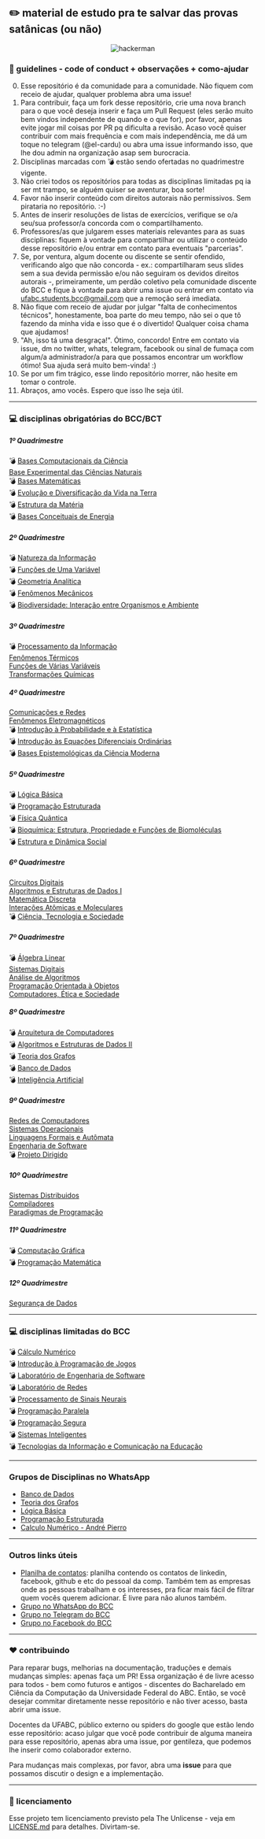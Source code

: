 ﻿## :pencil2: material de estudo pra te salvar das provas satânicas (ou não)

<p align="center"

![hackerman](https://i.kym-cdn.com/photos/images/newsfeed/000/976/339/ded.png)
>
</p>

### :notebook: guidelines - code of conduct + observações + como-ajudar

00. Esse repositório é da comunidade para a comunidade. Não fiquem com receio de ajudar, qualquer problema abra uma issue! 
01. Para contribuir, faça um fork desse repositório, crie uma nova branch para o que você deseja inserir e faça um Pull Request (eles serão muito bem vindos independente de quando e o que for), por favor, apenas evite jogar mil coisas por PR pq dificulta a revisão. Acaso você quiser contribuir com mais frequência e com mais independência, me dá um toque no telegram (@el-cardu) ou abra uma issue informando isso, que lhe dou admin na organização asap sem burocracia.
02. Disciplinas marcadas com :bomb: estão sendo ofertadas no quadrimestre vigente. 
03. Não criei todos os repositórios para todas as disciplinas limitadas pq ia ser mt trampo, se alguém quiser se aventurar, boa sorte!
04. Favor não inserir conteúdo com direitos autorais não permissivos. Sem pirataria no repositório. :-)
05. Antes de inserir resoluções de listas de exercícios, verifique se o/a seu/sua professor/a concorda com o compartilhamento.
06. Professores/as que julgarem esses materiais relevantes para as suas disciplinas: fiquem à vontade para compartilhar ou utilizar o conteúdo desse repositório e/ou entrar em contato para eventuais "parcerias".
07. Se, por ventura, algum docente ou discente se sentir ofendido, verificando algo que não concorda - ex.: compartilharam seus slides sem a sua devida permissão e/ou não seguiram os devidos direitos autorais -, primeiramente, um perdão coletivo pela comunidade discente do BCC e fique à vontade para abrir uma issue ou entrar em contato via ufabc.students.bcc@gmail.com que a remoção será imediata.
08. Não fique com receio de ajudar por julgar "falta de conhecimentos técnicos", honestamente, boa parte do meu tempo, não sei o que tô fazendo da minha vida e isso que é o divertido! Qualquer coisa chama que ajudamos!
09. "Ah, isso tá uma desgraça!". Ótimo, concordo! Entre em contato via issue, dm no twitter, whats, telegram, facebook ou sinal de fumaça com algum/a administrador/a para que possamos encontrar um workflow ótimo! Sua ajuda será muito bem-vinda! :)
10. Se por um fim trágico, esse lindo repositório morrer, não hesite em tomar o controle.
11. Abraços, amo vocês. Espero que isso lhe seja útil.

---

### :computer: disciplinas obrigatórias do BCC/BCT

##### 1º Quadrimestre

:bomb: [Bases Computacionais da Ciência](https://github.com/ufabc-students-bcc/awesome-disciplinas/blob/master/obrigatorias-bct/bases-computacionais-da-ciencia) <br/>
[Base Experimental das Ciências Naturais](https://github.com/ufabc-students-bcc/awesome-disciplinas/blob/master/obrigatorias-bct/base-experimental-das-ciencias-naturais) <br/>
:bomb: [Bases Matemáticas](https://github.com/ufabc-students-bcc/awesome-disciplinas/blob/master/obrigatorias-bct/bases-matematicas) <br/>
:bomb: [Evolução e Diversificação da Vida na Terra](https://github.com/ufabc-students-bcc/awesome-disciplinas/blob/master/obrigatorias-bct/evolucao-e-diversificacao-da-vida-na-terra) <br/>
:bomb: [Estrutura da Matéria](https://github.com/ufabc-students-bcc/awesome-disciplinas/blob/master/obrigatorias-bct/estrutura-da-materia) <br/>
:bomb: [Bases Conceituais de Energia](https://github.com/ufabc-students-bcc/awesome-disciplinas/blob/master/obrigatorias-bct/bases-conceituais-de-energia) <br/>

##### 2º Quadrimestre

:bomb: [Natureza da Informação](https://github.com/ufabc-students-bcc/awesome-disciplinas/blob/master/obrigatorias-bct/natureza-da-informacao) <br/>
:bomb: [Funções de Uma Variável](https://github.com/ufabc-students-bcc/awesome-disciplinas/blob/master/obrigatorias-bct/funcoes-de-uma-variavel) <br/>
:bomb: [Geometria Analítica](https://github.com/ufabc-students-bcc/awesome-disciplinas/blob/master/obrigatorias-bct/geometria-analitica) <br/>
:bomb: [Fenômenos Mecânicos](https://github.com/ufabc-students-bcc/awesome-disciplinas/blob/master/obrigatorias-bct/fenomenos-mecanicos)  <br/>
:bomb: [Biodiversidade: Interação entre Organismos e Ambiente](https://github.com/ufabc-students-bcc/awesome-disciplinas/blob/master/obrigatorias-bct/biodiversidade-interacoes-entre-organismos-e-ambiente)  <br/>

##### 3º Quadrimestre

:bomb: [Processamento da Informação](https://github.com/ufabc-students-bcc/awesome-disciplinas/blob/master/obrigatorias-bct/processamento-da-informacao)  <br/>
[Fenômenos Térmicos](https://github.com/ufabc-students-bcc/awesome-disciplinas/blob/master/obrigatorias-bct/fenomenos-termicos)  <br/>
[Funções de Várias Variáveis](https://github.com/ufabc-students-bcc/awesome-disciplinas/blob/master/obrigatorias-bct/funcoes-de-varias-variaveis)  <br/>
[Transformações Químicas](https://github.com/ufabc-students-bcc/awesome-disciplinas/blob/master/obrigatorias-bct/transformacoes-quimicas)  <br/>

##### 4º Quadrimestre

[Comunicações e Redes](https://github.com/ufabc-students-bcc/awesome-disciplinas/blob/master/obrigatorias-bct/comunicacao-e-redes)  <br/>
[Fenômenos Eletromagnéticos](https://github.com/ufabc-students-bcc/awesome-disciplinas/blob/master/obrigatorias-bct/fenomenos-eletromagneticos)  <br/>
:bomb: [Introdução à Probabilidade e à Estatística](https://github.com/ufabc-students-bcc/awesome-disciplinas/blob/master/obrigatorias-bct/introducao-a-probabilidade-e-a-estatistica)  <br/>
:bomb: [Introdução às Equações Diferenciais Ordinárias](https://github.com/ufabc-students-bcc/awesome-disciplinas/blob/master/obrigatorias-bct/introducao-as-equacoes-diferenciais-ordinarias)  <br/>
:bomb: [Bases Epistemológicas da Ciência Moderna](https://github.com/ufabc-students-bcc/awesome-disciplinas/blob/master/obrigatorias-bct/bases-epistemologicas-da-ciencia-moderna)  <br/>

##### 5º Quadrimestre 

:bomb: [Lógica Básica](https://github.com/ufabc-students-bcc/awesome-disciplinas/blob/master/obrigatorias/logica-basica) <br/>
:bomb: [Programação Estruturada](https://github.com/ufabc-students-bcc/awesome-disciplinas/blob/master/obrigatorias/programacao-estruturada) <br/>
:bomb: [Física Quântica](https://github.com/ufabc-students-bcc/awesome-disciplinas/blob/master/obrigatorias-bct/fisica-quantica) <br/>
:bomb: [Bioquímica: Estrutura, Propriedade e Funções de Biomoléculas](https://github.com/ufabc-students-bcc/awesome-disciplinas/blob/master/obrigatorias-bct/bioquimica-estrutura-propriedade-e-funcoes-de-biomoleculas) <br/>
:bomb: [Estrutura e Dinâmica Social](https://github.com/ufabc-students-bcc/awesome-disciplinas/blob/master/obrigatorias-bct/estrutura-e-dinamica-social) <br/>

##### 6º Quadrimestre 

[Circuitos Digitais](https://github.com/ufabc-students-bcc/awesome-disciplinas/blob/master/obrigatorias/circuitos-digitais)  <br/>
[Algoritmos e Estruturas de Dados I](https://github.com/ufabc-students-bcc/awesome-disciplinas/blob/master/obrigatorias/algoritmos-estrutura-dados-1) <br/>
[Matemática Discreta](https://github.com/ufabc-students-bcc/awesome-disciplinas/blob/master/obrigatorias/matematica-discreta) <br/>
[Interações Atômicas e Moleculares](https://github.com/ufabc-students-bcc/awesome-disciplinas/blob/master/obrigatorias-bct/interacoes-atomicas-e-moleculares)  <br/>
:bomb: [Ciência, Tecnologia e Sociedade](https://github.com/ufabc-students-bcc/awesome-disciplinas/blob/master/obrigatorias-bct/ciencia-tecnologia-e-sociedade)  <br/>

##### 7º Quadrimestre 

:bomb: [Álgebra Linear](https://github.com/ufabc-students-bcc/awesome-disciplinas/blob/master/obrigatorias/algebra-linear) <br/>
[Sistemas Digitais](https://github.com/ufabc-students-bcc/awesome-disciplinas/blob/master/obrigatorias/sistemas-digitais) <br/>
[Análise de Algoritmos](https://github.com/ufabc-students-bcc/awesome-disciplinas/blob/master/obrigatorias/analise-de-algoritmos) <br/>
[Programação Orientada à Objetos](https://github.com/ufabc-students-bcc/awesome-disciplinas/blob/master/obrigatorias/programacao-orientada-a-objetos) <br/>
[Computadores, Ética e Sociedade](https://github.com/ufabc-students-bcc/awesome-disciplinas/blob/master/obrigatorias/computadores-etica-sociedade) <br/>

##### 8º Quadrimestre 

:bomb: [Arquitetura de Computadores](https://github.com/ufabc-students-bcc/awesome-disciplinas/blob/master/obrigatorias/arquitetura-de-computadores) <br/>
:bomb: [Algoritmos e Estruturas de Dados II](https://github.com/ufabc-students-bcc/awesome-disciplinas/blob/master/obrigatorias/algoritmos-estrutura-dados-2) <br/>
:bomb: [Teoria dos Grafos](https://github.com/ufabc-students-bcc/awesome-disciplinas/blob/master/obrigatorias/teoria-dos-grafos)  <br/>
:bomb: [Banco de Dados](https://github.com/ufabc-students-bcc/awesome-disciplinas/blob/master/obrigatorias/banco-de-dados) <br/>
:bomb: [Inteligência Artificial](https://github.com/ufabc-students-bcc/awesome-disciplinas/blob/master/obrigatorias/inteligencia-artificial) <br/>

##### 9º Quadrimestre 

[Redes de Computadores](https://github.com/ufabc-students-bcc/awesome-disciplinas/blob/master/obrigatorias/redes-de-computadores) <br/>
[Sistemas Operacionais](https://github.com/ufabc-students-bcc/awesome-disciplinas/blob/master/obrigatorias/sistemas-operacionais) <br/>
[Linguagens Formais e Autômata](https://github.com/ufabc-students-bcc/awesome-disciplinas/blob/master/obrigatorias/linguagens-formais-e-automata) <br/>
[Engenharia de Software](https://github.com/ufabc-students-bcc/awesome-disciplinas/blob/master/obrigatorias/engenharia-de-software) <br/>
:bomb: [Projeto Dirigido](https://github.com/ufabc-students-bcc/awesome-disciplinas/blob/master/obrigatorias-bct/projeto-dirigido) <br/>

##### 10º Quadrimestre

[Sistemas Distribuidos](https://github.com/ufabc-students-bcc/awesome-disciplinas/blob/master/obrigatorias/sistemas-distribuidos) <br/>
[Compiladores](https://github.com/ufabc-students-bcc/awesome-disciplinas/blob/master/obrigatorias/compiladores) <br/>
[Paradigmas de Programação](https://github.com/ufabc-students-bcc/awesome-disciplinas/blob/master/obrigatorias/paradigmas-de-programacao) <br/>

##### 11º Quadrimestre

:bomb: [Computação Gráfica](https://github.com/ufabc-students-bcc/awesome-disciplinas/blob/master/obrigatorias/computacao-grafica) <br/>
:bomb: [Programação Matemática](https://github.com/ufabc-students-bcc/awesome-disciplinas/blob/master/obrigatorias/programacao-matematica) <br/>

##### 12º Quadrimestre

[Segurança de Dados](https://github.com/ufabc-students-bcc/awesome-disciplinas/blob/master/obrigatorias/seguranca-de-dados) <br/>

---

### :computer: disciplinas limitadas do BCC

:bomb: [Cálculo Numérico](https://github.com/ufabc-students-bcc/awesome-disciplinas/blob/master/limitadas/calculo-numerico)  <br/> 
:bomb: [Introdução à Programação de Jogos](https://github.com/ufabc-students-bcc/awesome-disciplinas/blob/master/limitadas/intro-prog-jogos)  <br/>
:bomb: [Laboratório de Engenharia de Software](https://github.com/ufabc-students-bcc/awesome-disciplinas/blob/master/limitadas/lab-engenharia-software)  <br/>
:bomb: [Laboratório de Redes](https://github.com/ufabc-students-bcc/awesome-disciplinas/blob/master/limitadas/lab-redes)  <br/>
:bomb: [Processamento de Sinais Neurais](https://github.com/ufabc-students-bcc/awesome-disciplinas/blob/master/limitadas/processamento-sinais-neurais)  <br/>
:bomb: [Programação Paralela](https://github.com/ufabc-students-bcc/awesome-disciplinas/blob/master/limitadas/programacao-paralela)  <br/>
:bomb: [Programação Segura](https://github.com/ufabc-students-bcc/awesome-disciplinas/blob/master/limitadas/programacao-segura)  <br/>
:bomb: [Sistemas Inteligentes](https://github.com/ufabc-students-bcc/awesome-disciplinas/blob/master/limitadas/sistemas-inteligentes)  <br/>
:bomb: [Tecnologias da Informação e Comunicação na Educação](https://github.com/ufabc-students-bcc/awesome-disciplinas/blob/master/limitadas/tec-info-comunicacao-educacao)  <br/>

--- 

### Grupos de Disciplinas no WhatsApp

- [Banco de Dados](https://chat.whatsapp.com/4K8CBrPvnPi1hOaBtNHUTQ)
- [Teoria dos Grafos](https://chat.whatsapp.com/9FPab3gSMTEFZi87crNKen)
- [Lógica Básica](https://chat.whatsapp.com/3prnDMlYrI2I0kCSsx6Wvz)
- [Programação Estruturada](https://chat.whatsapp.com/5108jxYKFY50pLD5wJ5Qk9)
- [Calculo Numérico - André Pierro](https://chat.whatsapp.com/2g80M4oZB4HJZrKNC4ox2c)

---

### Outros links úteis

- [Planilha de contatos](https://docs.google.com/spreadsheets/d/1DxSTT8AJ7E0Iuu1IvOK1syOQj5Z5OmZ00TLOLaQcUnc/edit?usp=sharing): planilha contendo os contatos de linkedin, facebook, github e etc do pessoal da comp. Também tem as empresas onde as pessoas trabalham e os interesses, pra ficar mais fácil de filtrar quem vocês querem adicionar. É livre para não alunos também.
- [Grupo no WhatsApp do BCC](https://chat.whatsapp.com/5JI0Bsi1mSWHL3nHntyChB) 
- [Grupo no Telegram do BCC](https://t.me/joinchat/CEkmAw0Fi8YibbJ3RPZvgA)
- [Grupo no Facebook do BCC](https://www.facebook.com/groups/bccufabc)

---

### :hearts: contribuindo

Para reparar bugs, melhorias na documentação, traduções e demais mudanças simples: apenas faça um PR! Essa organização é de livre acesso para todos - bem como futuros e antigos - discentes do Bacharelado em Ciência da Computação da Universidade Federal do ABC. Então, se você desejar commitar diretamente nesse repositório e não tiver acesso, basta abrir uma issue. <br/>

Docentes da UFABC, público externo ou spiders do google que estão lendo esse repositório: acaso julgar que você pode contribuir de alguma maneira para esse repositório, apenas abra uma issue, por gentileza, que podemos lhe inserir como colaborador externo. <br/>

Para mudanças mais complexas, por favor, abra uma __issue__ para que possamos discutir o design e a implementação.

---

### :page_facing_up: licenciamento 

Esse projeto tem licenciamento previsto pela The Unlicense - veja em [LICENSE.md](https://github.com/ufabc-students-bcc/awesome-disciplinas/blob/master/LICENSE) para detalhes. Divirtam-se. </br>





